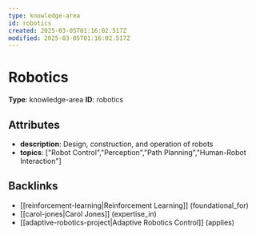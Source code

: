 ```yaml
---
type: knowledge-area
id: robotics
created: 2025-03-05T01:16:02.517Z
modified: 2025-03-05T01:16:02.517Z
---
```


# Robotics

**Type**: knowledge-area
**ID**: robotics

## Attributes

- **description**: Design, construction, and operation of robots
- **topics**: ["Robot Control","Perception","Path Planning","Human-Robot Interaction"]

## Backlinks

- [[reinforcement-learning|Reinforcement Learning]] (foundational_for)
- [[carol-jones|Carol Jones]] (expertise_in)
- [[adaptive-robotics-project|Adaptive Robotics Control]] (applies)

